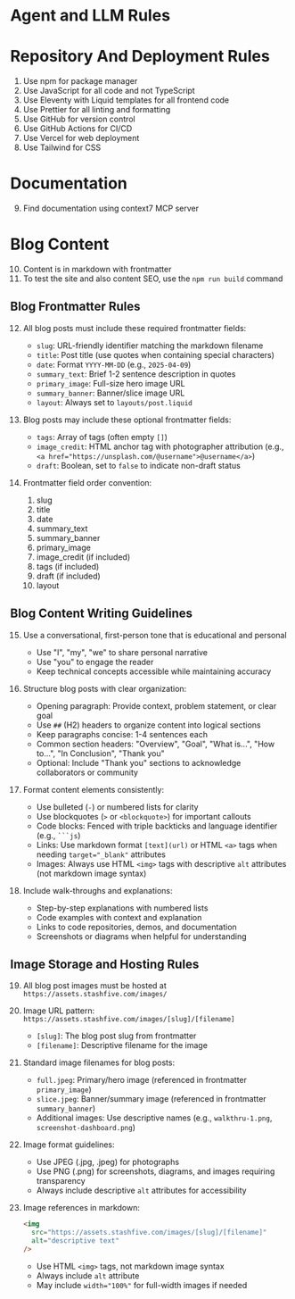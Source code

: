 # Agent and LLM Rules

# Repository And Deployment Rules

1. Use npm for package manager
2. Use JavaScript for all code and not TypeScript
3. Use Eleventy with Liquid templates for all frontend code
4. Use Prettier for all linting and formatting
5. Use GitHub for version control
6. Use GitHub Actions for CI/CD
7. Use Vercel for web deployment
8. Use Tailwind for CSS

# Documentation

9. Find documentation using context7 MCP server

# Blog Content

10. Content is in markdown with frontmatter
11. To test the site and also content SEO, use the `npm run build` command

## Blog Frontmatter Rules

12. All blog posts must include these required frontmatter fields:
    - `slug`: URL-friendly identifier matching the markdown filename
    - `title`: Post title (use quotes when containing special characters)
    - `date`: Format `YYYY-MM-DD` (e.g., `2025-04-09`)
    - `summary_text`: Brief 1-2 sentence description in quotes
    - `primary_image`: Full-size hero image URL
    - `summary_banner`: Banner/slice image URL
    - `layout`: Always set to `layouts/post.liquid`

13. Blog posts may include these optional frontmatter fields:
    - `tags`: Array of tags (often empty `[]`)
    - `image_credit`: HTML anchor tag with photographer attribution (e.g., `<a href="https://unsplash.com/@username">@username</a>`)
    - `draft`: Boolean, set to `false` to indicate non-draft status

14. Frontmatter field order convention:
    1. slug
    2. title
    3. date
    4. summary_text
    5. summary_banner
    6. primary_image
    7. image_credit (if included)
    8. tags (if included)
    9. draft (if included)
    10. layout

## Blog Content Writing Guidelines

15. Use a conversational, first-person tone that is educational and personal
    - Use "I", "my", "we" to share personal narrative
    - Use "you" to engage the reader
    - Keep technical concepts accessible while maintaining accuracy

16. Structure blog posts with clear organization:
    - Opening paragraph: Provide context, problem statement, or clear goal
    - Use `##` (H2) headers to organize content into logical sections
    - Keep paragraphs concise: 1-4 sentences each
    - Common section headers: "Overview", "Goal", "What is...", "How to...", "In Conclusion", "Thank you"
    - Optional: Include "Thank you" sections to acknowledge collaborators or community

17. Format content elements consistently:
    - Use bulleted (`-`) or numbered lists for clarity
    - Use blockquotes (`>` or `<blockquote>`) for important callouts
    - Code blocks: Fenced with triple backticks and language identifier (e.g., ` ```js `)
    - Links: Use markdown format `[text](url)` or HTML `<a>` tags when needing `target="_blank"` attributes
    - Images: Always use HTML `<img>` tags with descriptive `alt` attributes (not markdown image syntax)

18. Include walk-throughs and explanations:
    - Step-by-step explanations with numbered lists
    - Code examples with context and explanation
    - Links to code repositories, demos, and documentation
    - Screenshots or diagrams when helpful for understanding

## Image Storage and Hosting Rules

19. All blog post images must be hosted at `https://assets.stashfive.com/images/`

20. Image URL pattern: `https://assets.stashfive.com/images/[slug]/[filename]`
    - `[slug]`: The blog post slug from frontmatter
    - `[filename]`: Descriptive filename for the image

21. Standard image filenames for blog posts:
    - `full.jpeg`: Primary/hero image (referenced in frontmatter `primary_image`)
    - `slice.jpeg`: Banner/summary image (referenced in frontmatter `summary_banner`)
    - Additional images: Use descriptive names (e.g., `walkthru-1.png`, `screenshot-dashboard.png`)

22. Image format guidelines:
    - Use JPEG (.jpg, .jpeg) for photographs
    - Use PNG (.png) for screenshots, diagrams, and images requiring transparency
    - Always include descriptive `alt` attributes for accessibility

23. Image references in markdown:

    ```html
    <img
      src="https://assets.stashfive.com/images/[slug]/[filename]"
      alt="descriptive text"
    />
    ```

    - Use HTML `<img>` tags, not markdown image syntax
    - Always include `alt` attribute
    - May include `width="100%"` for full-width images if needed
